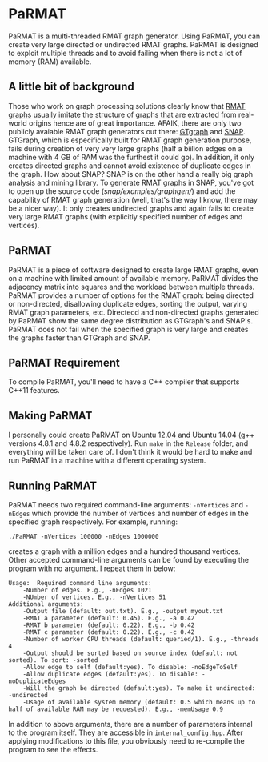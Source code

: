 PaRMAT
======

PaRMAT is a multi-threaded RMAT graph generator. Using PaRMAT, you can create very large directed or undirected RMAT graphs. PaRMAT is designed to exploit multiple threads and to avoid failing when there is not a lot of memory (RAM) available.


A little bit of background
-------------------

Those who work on graph processing solutions clearly know that [RMAT graphs](http://epubs.siam.org/doi/pdf/10.1137/1.9781611972740.43) usually imitate the structure of graphs that are extracted from real-world origins hence are of great importance. AFAIK, there are only two publicly avaiable RMAT graph generators out there: [GTgraph](http://www.cse.psu.edu/~madduri/software/GTgraph/) and [SNAP](http://snap.stanford.edu/snap/download.html). GTGraph, which is especifically built for RMAT graph generation purpose, fails during creation of very very large graphs (half a biilion edges on a machine with 4 GB of RAM was the furthest it could go). In addition, it only creates directed graphs and cannot avoid existence of duplicate edges in the graph. How about SNAP? SNAP is on the other hand a really big graph analysis and mining library. To generate RMAT graphs in SNAP, you've got to open up the source code (*snap/examples/graphgen/*) and add the capability of RMAT graph generation (well, that's the way I know, there may be a nicer way). It only creates undirected graphs and again fails to create very large RMAT graphs (with explicitly specified number of edges and vertices).


PaRMAT
---------------
PaRMAT is a piece of software designed to create large RMAT graphs, even on a machine with limited amount of available memory. PaRMAT divides the adjacency matrix into squares and the workload between multiple threads. PaRMAT provides a number of options for the RMAT graph: being directed or non-directed, disallowing duplicate edges, sorting the output, varying RMAT graph parameters, etc. Directecd and non-directed graphs generated by PaRMAT show the same degree distribution as GTGraph's and SNAP's. PaRMAT does not fail when the specified graph is very large and creates the graphs faster than GTGraph and SNAP.


PaRMAT Requirement
---------------------
To compile PaRMAT, you'll need to have a C++ compiler that supports C++11 features. 


Making PaRMAT
------------------
I personally could create PaRMAT on Ubuntu 12.04 and Ubuntu 14.04 (g++ versions 4.8.1 and 4.8.2 respectively). Run `make` in the `Release` folder, and everything will be taken care of. I don't think it would be hard to make and run PaRMAT in a machine with a different operating system.


Running PaRMAT
------------------
PaRMAT needs two required command-line arguments: `-nVertices` and `-nEdges` which provide the number of vertices and number of edges in the specified graph respectively. For example, running:
    
    ./PaRMAT -nVertices 100000 -nEdges 1000000
    
creates a graph with a million edges and a hundred thousand vertices. Other accepted command-line arguments can be found by executing the program with no argument. I repeat them in below:

	Usage: 	Required command line arguments:
		-Number of edges. E.g., -nEdges 1021
		-NUmber of vertices. E.g., -nVertices 51
	Additional arguments:
		-Output file (default: out.txt). E.g., -output myout.txt
		-RMAT a parameter (default: 0.45). E.g., -a 0.42
		-RMAT b parameter (default: 0.22). E.g., -b 0.42
		-RMAT c parameter (default: 0.22). E.g., -c 0.42
		-Number of worker CPU threads (default: queried/1). E.g., -threads 4
		-Output should be sorted based on source index (default: not sorted). To sort: -sorted
		-Allow edge to self (default:yes). To disable: -noEdgeToSelf
		-Allow duplicate edges (default:yes). To disable: -noDuplicateEdges
		-Will the graph be directed (default:yes). To make it undirected: -undirected
		-Usage of available system memory (default: 0.5 which means up to half of available RAM may be requested). E.g., -memUsage 0.9

In addition to above arguments, there are a number of parameters internal to the program itself. They are accessible in `internal_config.hpp`. After applying modifications to this file, you obviously need to re-compile the program to see the effects. 

